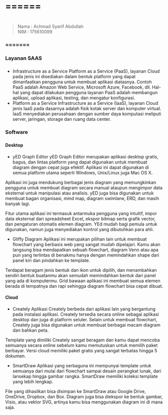 # ====== <h1>
>Nama   : Achmad Syarif Abdullah                
>NIM    : 175610099
### ======= <h3>

### Layanan SAAS <h3>
* Infrastructure as a Service
Platform as a Service (PaaS), layanan Cloud pada jenis ini disediakan dalam bentuk platform yang dapat dimanfaatkan pengguna untuk membuat aplikasi diatasnya. Contoh PaaS adalah Amazon Web Service, Microsoft Azure, Facebook, dll. Hal-hal yang dapat dilakukan pengguna layanan PaaS adalah membangun aplikasi, upload aplikasi, testing, dan mengatur konfigurasi.
* Platform as a Service
Infrastructure as a Service (IaaS), layanan Cloud jenis IaaS pada dasarnya adalah fisik kotak server dan komputer virtual. IaaS menyediakan perusahaan dengan sumber daya komputasi meliputi server, jaringan, storage dan ruang data center.

### Software <h3>
#### Desktop <h4>
* yED Graph Editor
yED Graph Editor merupakan aplikasi desktop gratis, bagus, dan lintas platform yang dapat digunakan untuk membuat diagram dengan cepat juga efektif. Aplikasi ini dapat digunakan di semua platform utama seperti Windows, Unix/Linux juga Mac OS X.   

Aplikasi ini juga mendukung berbagai jenis diagram yang memungkinkan pengguna untuk membuat diagram secara manual ataupun mengimpor data eksternal untuk manipulasi atau analisis. yED juga bisa digunakan untuk membuat bagan organisasi, mind map, diagram swimlane, ERD, dan masih banyak lagi.   

Fitur utama aplikasi ini termasuk antarmuka pengguna yang intuitif, impor data eksternal dari spreadsheet Excel, ekspor bitmap serta grafik vector, dan pengaturan otomatis elemen diagram. YEd mudah bagi pemula untuk digunakan, namun juga menyediakan kontrol yang dibutuhkan para ahli.   
* Gliffy Diagram
Aplikasi ini merupakan pilihan lain untuk membuat flowchart yang berbasis web yang sangat mudah dipelajari. Kamu akan langsung bisa mendapatkan sebuah flowchart, diagram Venn atau apa pun yang terlintas di benakmu hanya dengan memindahkan shape dari panel kiri dan pindahkan ke template.   

Terdapat beragam jenis bentuk dan ikon untuk dipilih, dan menambahkan sendiri bentuk buatanmu akan semudah memindahkan bentuk dari panel yang ada di komputermu. Grid bawaan aplikasi ini membuat semua elemen berada di tempatnya dan rapi sehingga diagram flowchart bisa cepat dibuat.   

#### Cloud <h4>
* Creately
Aplikasi Creately berbeda dari aplikasi lain yang bergantung pada instalasi aplikasi. Creately tersedia secara online sebagai aplikasi desktop dan juga di platform seluler. Selain untuk membuat flowchart, Creately juga bisa digunakan untuk membuat berbagai macam diagram dan bahkan peta.   

Template yang dimiliki Creately sangat beragam dan kamu dapat mencoba semuanya secara online sebelum kamu memutuskan untuk memilih paket berbayar. Versi cloud memiliki paket gratis yang sangat terbatas hingga 5 dokumen.
* SmartDraw
Aplikasi yang serbaguna ini mempunyai template untuk semuanya dari mulai dari flowchart sampai desain perangkat lunak, dari lansekap hingga gambar rangka. SmartDraw memiliki koleksi template yang lebih lengkap.   

File yang dihasilkan bisa disimpan ke SmartDraw atau Google Drive, OneDrive, Dropbox, dan Box. Diagram juga bisa diekspor ke bentuk gambar, Visio, atau vektor SVG, artinya kamu bisa menggunakan diagram ini di mana saja.